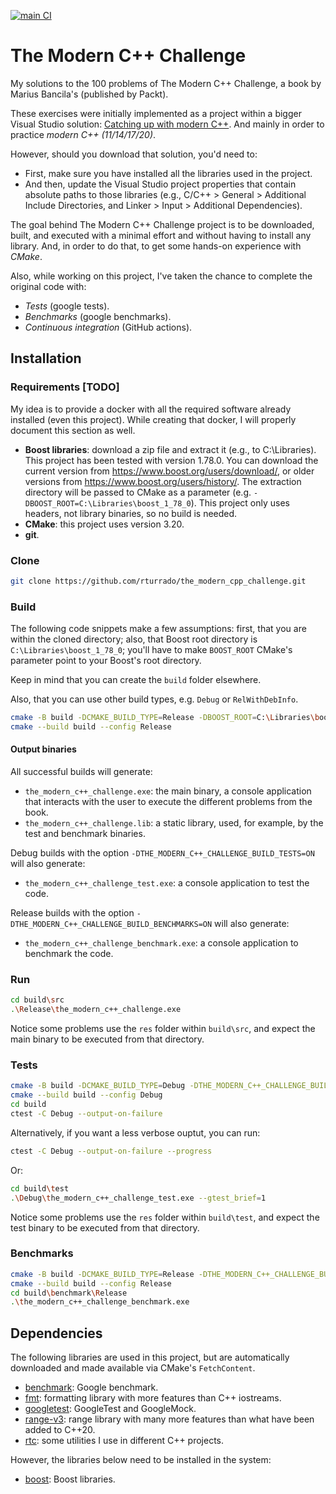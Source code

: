 [![main CI](https://github.com/rturrado/the_modern_cpp_challenge/actions/workflows/main_ci.yml/badge.svg)](https://github.com/rturrado/the_modern_cpp_challenge/actions/workflows/main_ci.yml)

# The Modern C++ Challenge

My solutions to the 100 problems of The Modern C++ Challenge, a book by Marius Bancila's (published by Packt).

These exercises were initially implemented as a project within a bigger Visual Studio solution: [Catching up with modern C++](https://github.com/rturrado/CatchingUpWithModernCpp). And mainly in order to practice _modern C++ (11/14/17/20)_.

However, should you download that solution, you'd need to:
- First, make sure you have installed all the libraries used in the project.
- And then, update the Visual Studio project properties that contain absolute paths to those libraries (e.g., C/C++ > General > Additional Include Directories, and Linker > Input > Additional Dependencies).

The goal behind The Modern C++ Challenge project is to be downloaded, built, and executed with a minimal effort and without having to install any library.
And, in order to do that, to get some hands-on experience with _CMake_.

Also, while working on this project, I've taken the chance to complete the original code with:
  - _Tests_ (google tests).
  - _Benchmarks_ (google benchmarks).
  - _Continuous integration_ (GitHub actions).

## Installation

### Requirements [TODO]
My idea is to provide a docker with all the required software already installed (even this project). While creating that docker, I will properly document this section as well.

- **Boost libraries**: download a zip file and extract it (e.g., to C:\Libraries). This project has been tested with version 1.78.0. You can download the current version from https://www.boost.org/users/download/, or older versions from https://www.boost.org/users/history/. The extraction directory will be passed to CMake as a parameter (e.g. `-DBOOST_ROOT=C:\Libraries\boost_1_78_0`). This project only uses headers, not library binaries, so no build is needed.
- **CMake**: this project uses version 3.20.
- **git**.

### Clone
```bash
git clone https://github.com/rturrado/the_modern_cpp_challenge.git
```

### Build
The following code snippets make a few assumptions: first, that you are within the cloned directory; also, that Boost root directory is `C:\Libraries\boost_1_78_0`; you'll have to make `BOOST_ROOT` CMake's parameter point to your Boost's root directory.

Keep in mind that you can create the `build` folder elsewhere.

Also, that you can use other build types, e.g. `Debug` or `RelWithDebInfo`.

```bash
cmake -B build -DCMAKE_BUILD_TYPE=Release -DBOOST_ROOT=C:\Libraries\boost_1_78_0
cmake --build build --config Release
```

#### Output binaries
All successful builds will generate:
- `the_modern_c++_challenge.exe`: the main binary, a console application that interacts with the user to execute the different problems from the book.
- `the_modern_c++_challenge.lib`: a static library, used, for example, by the test and benchmark binaries.

Debug builds with the option `-DTHE_MODERN_C++_CHALLENGE_BUILD_TESTS=ON` will also generate:
- `the_modern_c++_challenge_test.exe`: a console application to test the code.

Release builds with the option `-DTHE_MODERN_C++_CHALLENGE_BUILD_BENCHMARKS=ON` will also generate:
- `the_modern_c++_challenge_benchmark.exe`: a console application to benchmark the code.

### Run
```bash
cd build\src
.\Release\the_modern_c++_challenge.exe
```

Notice some problems use the `res` folder within `build\src`, and expect the main binary to be executed from that directory.

### Tests
```bash
cmake -B build -DCMAKE_BUILD_TYPE=Debug -DTHE_MODERN_C++_CHALLENGE_BUILD_TESTS=ON -DBOOST_ROOT=C:\Libraries\boost_1_78_0
cmake --build build --config Debug
cd build
ctest -C Debug --output-on-failure
```

Alternatively, if you want a less verbose ouptut, you can run:

```bash
ctest -C Debug --output-on-failure --progress
```

Or:

```bash
cd build\test
.\Debug\the_modern_c++_challenge_test.exe --gtest_brief=1
```

Notice some problems use the `res` folder within `build\test`, and expect the test binary to be executed from that directory.

### Benchmarks
```bash
cmake -B build -DCMAKE_BUILD_TYPE=Release -DTHE_MODERN_C++_CHALLENGE_BUILD_BENCHMARKS=ON -DBOOST_ROOT=C:\Libraries\boost_1_78_0
cmake --build build --config Release
cd build\benchmark\Release
.\the_modern_c++_challenge_benchmark.exe
```
  
## Dependencies

The following libraries are used in this project, but are automatically downloaded and made available via CMake's `FetchContent`.

- [benchmark](github.com/google/benchmark.git): Google benchmark.
- [fmt](https://github.com/fmtlib/fmt): formatting library with more features than C++ iostreams.
- [googletest](github.com/google/googletest.git): GoogleTest and GoogleMock.
- [range-v3](https://github.com/ericniebler/range-v3): range library with many more features than what have been added to C++20.
- [rtc](https://github.com/rturrado/rtc): some utilities I use in different C++ projects.

However, the libraries below need to be installed in the system:

- [boost](https://www.boost.org/): Boost libraries.
